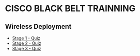 # CISCO BLACK BELT TRAINNING

## Wireless Deployment

* [Stage 1 - Quiz](https://github.com/lupastec/bb/blob/main/01-Wireless%20Deployment/stage-01/quiz/01-Black%20Belt%20Wireless%20Deployment%20-%20STAGE1%20QUIZ.md)
* [Stage 2 - Quiz](https://github.com/lupastec/bb/blob/main/01-Wireless%20Deployment/stage-02/quiz/02-Black%20Belt%20Wireless%20Deployment%20-%20STAGE2%20QUIZ.md)
* [Stage 3 - Quiz](https://github.com/lupastec/bb/blob/main/01-Wireless%20Deployment/stage-03/quiz/03-Black%20Belt%20Wireless%20Deployment%20-%20STAGE3%20QUIZ.md)